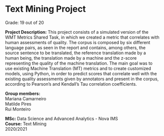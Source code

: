 # Text Mining Project

Grade: 19 out of 20

**Project Description:**
This project consists of a simulated version of the WMT Metrics Shared Task, in which we created a metric that correlates with human assessments of quality. The corpus is composed by six different language pairs, as seen in the report and contains, among others, the source sentence to be translated, the reference translation made by a human being, the translation made by a machine and the z-score representing the quality of the machine translation.
The main goal was to use existing Machine Translation (MT) metrics and to create customized models, using Python, in order to predict scores that correlate well with the existing quality assessments given by annotators and present in the corpus, according to Pearson’s and Kendall’s Tau correlation coefficients.


**Group members:**<br>Mariana Camarneiro
<br>Matilde Pires
<br>Rui Monteiro

**MSc:** Data Science and Advanced Analytics - Nova IMS<br>
**Course:** Text Mining<br>
2020/2021
